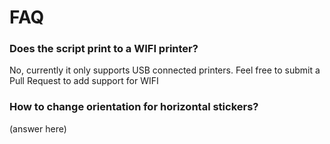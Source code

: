 # FAQ

### Does the script print to a WIFI printer?

No, currently it only supports USB connected printers. Feel free to submit a Pull Request to add support for WIFI

### How to change orientation for horizontal stickers?

(answer here)
